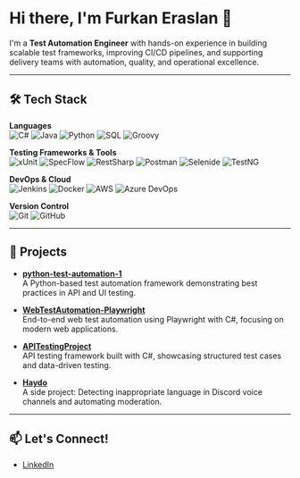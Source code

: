 # Hi there, I'm Furkan Eraslan 🫡

I'm a **Test Automation Engineer** with hands-on experience in building scalable test frameworks, improving CI/CD pipelines, and supporting delivery teams with automation, quality, and operational excellence.

---

## 🛠 Tech Stack

**Languages**  
![C#](https://img.shields.io/badge/C%23-239120?style=for-the-badge&logo=c-sharp&logoColor=white)
![Java](https://img.shields.io/badge/Java-007396?style=for-the-badge&logo=java&logoColor=white)
![Python](https://img.shields.io/badge/Python-3776AB?style=for-the-badge&logo=python&logoColor=white)
![SQL](https://img.shields.io/badge/SQL-4479A1?style=for-the-badge&logo=postgresql&logoColor=white)
![Groovy](https://img.shields.io/badge/Groovy-4298B8?style=for-the-badge&logo=apachegroovy&logoColor=white)

**Testing Frameworks & Tools**  
![xUnit](https://img.shields.io/badge/xUnit-00599C?style=for-the-badge)
![SpecFlow](https://img.shields.io/badge/SpecFlow-5C2D91?style=for-the-badge)
![RestSharp](https://img.shields.io/badge/RestSharp-CC0000?style=for-the-badge)
![Postman](https://img.shields.io/badge/Postman-FF6C37?style=for-the-badge&logo=postman&logoColor=white)
![Selenide](https://img.shields.io/badge/Selenide-43B02A?style=for-the-badge&logo=selenium&logoColor=white)
![TestNG](https://img.shields.io/badge/TestNG-FD5B35?style=for-the-badge&logo=testng&logoColor=white)

**DevOps & Cloud**  
![Jenkins](https://img.shields.io/badge/Jenkins-D24939?style=for-the-badge&logo=jenkins&logoColor=white)
![Docker](https://img.shields.io/badge/Docker-2496ED?style=for-the-badge&logo=docker&logoColor=white)
![AWS](https://img.shields.io/badge/AWS-232F3E?style=for-the-badge&logo=amazon-aws&logoColor=white)
![Azure DevOps](https://img.shields.io/badge/Azure%20DevOps-0078D7?style=for-the-badge&logo=azuredevops&logoColor=white)

**Version Control**  
![Git](https://img.shields.io/badge/Git-F05032?style=for-the-badge&logo=git&logoColor=white)
![GitHub](https://img.shields.io/badge/GitHub-181717?style=for-the-badge&logo=github&logoColor=white)

---

## 🚀 Projects

- **[python-test-automation-1](https://github.com/furkaneraslan1/python-test-automation-1)**  
  A Python-based test automation framework demonstrating best practices in API and UI testing.

- **[WebTestAutomation-Playwright](https://github.com/furkaneraslan1/WebTestAutomation-Playwright)**  
  End-to-end web test automation using Playwright with C#, focusing on modern web applications.

- **[APITestingProject](https://github.com/furkaneraslan1/APITestingProject)**  
  API testing framework built with C#, showcasing structured test cases and data-driven testing.

- **[Haydo](https://github.com/furkaneraslan1/Haydo)**  
  A side project: Detecting inappropriate language in Discord voice channels and automating moderation.

---

## 📫 Let's Connect!

- [LinkedIn](https://www.linkedin.com/in/furkaneraslan1)
